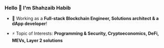 ### Hello 👋 I'm Shahzaib Habib

- 🔭 Working as a **Full-stack Blockchain Engineer, Solutions architect & a dApp developer**!

- ⚡ Topic of Interests: **Programming & Security, Cryptoeconomics, DeFi, MEVs, Layer 2 solutions**